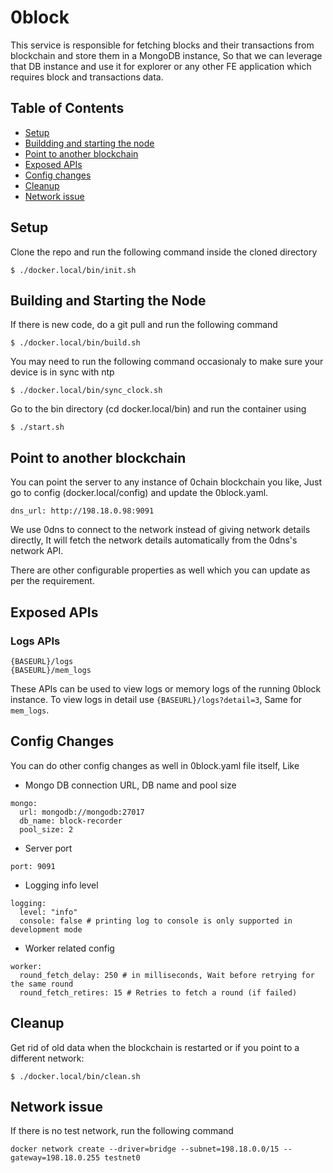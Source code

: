 # 0block

This service is responsible for fetching blocks and their transactions from blockchain and store them in a MongoDB instance, So that we can leverage that DB instance and use it for explorer or any other FE application which requires block and transactions data.

## Table of Contents

- [Setup](#setup)
- [Buildding and starting the node](#building-and-starting-the-node)
- [Point to another blockchain](#point-to-another-blockchain)
- [Exposed APIs](#exposed-apis)
- [Config changes](#config-changes)
- [Cleanup](#cleanup)
- [Network issue](#network-issue)

## Setup

Clone the repo and run the following command inside the cloned directory

```
$ ./docker.local/bin/init.sh
```

## Building and Starting the Node

If there is new code, do a git pull and run the following command

```
$ ./docker.local/bin/build.sh
```
You may need to run the following command occasionaly to make sure your device is in sync with ntp

```
$ ./docker.local/bin/sync_clock.sh
```

Go to the bin directory (cd docker.local/bin) and run the container using

```
$ ./start.sh
```

## Point to another blockchain

You can point the server to any instance of 0chain blockchain you like, Just go to config (docker.local/config) and update the 0block.yaml.

```
dns_url: http://198.18.0.98:9091
```

We use 0dns to connect to the network instead of giving network details directly, It will fetch the network details automatically from the 0dns's network API.

There are other configurable properties as well which you can update as per the requirement.

## Exposed APIs

### Logs APIs

```
{BASEURL}/logs
{BASEURL}/mem_logs
```

These APIs can be used to view logs or memory logs of the running 0block instance.
To view logs in detail use `{BASEURL}/logs?detail=3`, Same for `mem_logs`.

## Config Changes

You can do other config changes as well in 0block.yaml file itself, Like

- Mongo DB connection URL, DB name and pool size

```
mongo:
  url: mongodb://mongodb:27017
  db_name: block-recorder
  pool_size: 2
```

- Server port

```
port: 9091
```

- Logging info level

```
logging:
  level: "info"
  console: false # printing log to console is only supported in development mode
```

- Worker related config

```
worker:
  round_fetch_delay: 250 # in milliseconds, Wait before retrying for the same round
  round_fetch_retires: 15 # Retries to fetch a round (if failed)
```

## Cleanup

Get rid of old data when the blockchain is restarted or if you point to a different network:

```
$ ./docker.local/bin/clean.sh
```

## Network issue

If there is no test network, run the following command

```
docker network create --driver=bridge --subnet=198.18.0.0/15 --gateway=198.18.0.255 testnet0
```
